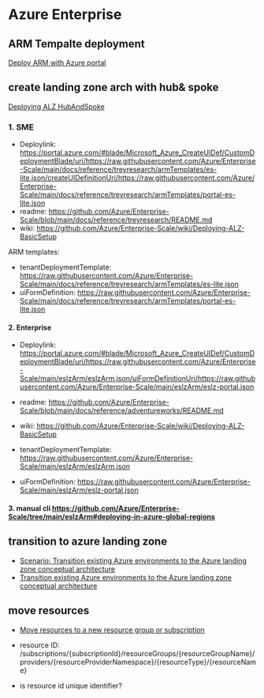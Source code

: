 # Azure Enterprise

## ARM Tempalte deployment

[Deploy ARM with Azure portal](https://learn.microsoft.com/en-us/azure/azure-resource-manager/templates/quickstart-create-templates-use-the-portal)

## create landing zone arch with hub& spoke

[Deploying ALZ HubAndSpoke](https://github.com/Azure/Enterprise-Scale/wiki/Deploying-ALZ-HubAndSpoke)
 
### 1. SME

- Deploylink: https://portal.azure.com/#blade/Microsoft_Azure_CreateUIDef/CustomDeploymentBlade/uri/https://raw.githubusercontent.com/Azure/Enterprise-Scale/main/docs/reference/treyresearch/armTemplates/es-lite.json/createUIDefinitionUri/https://raw.githubusercontent.com/Azure/Enterprise-Scale/main/docs/reference/treyresearch/armTemplates/portal-es-lite.json
- readme: <https://github.com/Azure/Enterprise-Scale/blob/main/docs/reference/treyresearch/README.md>
- wiki: https://github.com/Azure/Enterprise-Scale/wiki/Deploying-ALZ-BasicSetup

ARM templates:

- tenantDeploymentTemplate: https://raw.githubusercontent.com/Azure/Enterprise-Scale/main/docs/reference/treyresearch/armTemplates/es-lite.json
- uiFormDefinition: https://raw.githubusercontent.com/Azure/Enterprise-Scale/main/docs/reference/treyresearch/armTemplates/portal-es-lite.json

#### 2. Enterprise 

- Deploylink: https://portal.azure.com/#blade/Microsoft_Azure_CreateUIDef/CustomDeploymentBlade/uri/https://raw.githubusercontent.com/Azure/Enterprise-Scale/main/eslzArm/eslzArm.json/uiFormDefinitionUri/https://raw.githubusercontent.com/Azure/Enterprise-Scale/main/eslzArm/eslz-portal.json
- readme: <https://github.com/Azure/Enterprise-Scale/blob/main/docs/reference/adventureworks/README.md>
- wiki: https://github.com/Azure/Enterprise-Scale/wiki/Deploying-ALZ-BasicSetup

- tenantDeploymentTemplate: https://raw.githubusercontent.com/Azure/Enterprise-Scale/main/eslzArm/eslzArm.json
- uiFormDefinition: https://raw.githubusercontent.com/Azure/Enterprise-Scale/main/eslzArm/eslz-portal.json

#### 3. manual cli <https://github.com/Azure/Enterprise-Scale/tree/main/eslzArm#deploying-in-azure-global-regions>

## transition to azure landing zone

- [Scenario: Transition existing Azure environments to the Azure landing zone conceptual architecture](https://learn.microsoft.com/en-us/azure/cloud-adoption-framework/ready/landing-zone/align-scenarios#transition-to-the-azure-landing-zone-conceptual-architecture)
- [Transition existing Azure environments to the Azure landing zone conceptual architecture](https://learn.microsoft.com/en-us/azure/cloud-adoption-framework/ready/enterprise-scale/transition)

## move resources

- [Move resources to a new resource group or subscription](https://learn.microsoft.com/en-us/azure/azure-resource-manager/management/move-resource-group-and-subscription)

- resource ID: /subscriptions/{subscriptionId}/resourceGroups/{resourceGroupName}/providers/{resourceProviderNamespace}/{resourceType}/{resourceName}
- is resource id unique identifier?

